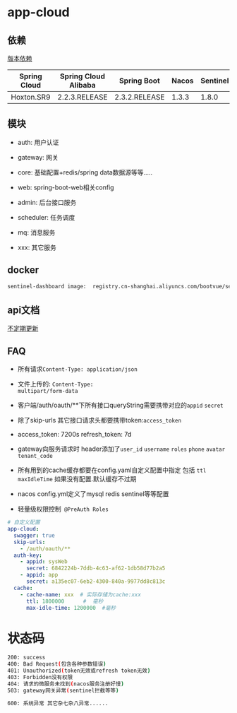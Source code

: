 # app-cloud

## 依赖

[版本依赖](https://github.com/alibaba/spring-cloud-alibaba/wiki/%E7%89%88%E6%9C%AC%E8%AF%B4%E6%98%8E)

|  Spring Cloud   | Spring Cloud Alibaba  | Spring Boot| Nacos | Sentinel| RocketMQ | Seata|
|  ----  | ----  | ----  | ----  | ----  | ----  | ----  |
| Hoxton.SR9  | 2.2.3.RELEASE |2.3.2.RELEASE |	1.3.3 |1.8.0 |4.4.0|1.3.0|

## 模块

- auth: 用户认证
- gateway: 网关
- core: 基础配置+redis/spring data数据源等等.....
- web: spring-boot-web相关config

- admin: 后台接口服务
- scheduler: 任务调度
- mq: 消息服务
- xxx: 其它服务

## docker

```bash
sentinel-dashboard image:  registry.cn-shanghai.aliyuncs.com/bootvue/sentinel:latest
```

## api文档

[不定期更新](https://documenter.getpostman.com/view/3480351/TVetcmKg)

## FAQ

- 所有请求<code>Content-Type: application/json</code>  

- 文件上传的:  <code>Content-Type: multipart/form-data</code>  

- 客户端/auth/oauth/**下所有接口queryString需要携带对应的<code>appid</code> <code>secret</code>

- 除了skip-urls 其它接口请求头都要携带token:<code>access_token</code>

- access_token: 7200s  refresh_token: 7d

- gateway向服务请求时 header添加了<code>user_id</code> <code>username</code> <code>roles</code> 
 <code>phone</code> <code>avatar</code> <code>tenant_code</code>
 
- 所有用到的cache缓存都要在config.yaml自定义配置中指定  包括 <code>ttl</code> <code>maxIdleTime</code> 如果没有配置.默认缓存不过期
 
- nacos config.yml定义了mysql redis sentinel等等配置

- 轻量级权限控制<code> @PreAuth Roles </code>

```yaml
# 自定义配置
app-cloud:
  swagger: true
  skip-urls:
    - /auth/oauth/**
  auth-key:
    - appid: sysWeb
      secret: 6842224b-7ddb-4c63-af62-1db58d77b2a5
    - appid: app
      secret: a135ec07-6eb2-4300-840a-9977dd8c813c 
  cache:
    - cache-name: xxx  # 实际存储为cache:xxx
      ttl: 1800000      #  毫秒
      max-idle-time: 1200000  #毫秒
```

# 状态码

```bash
200: success
400: Bad Request(包含各种参数错误)
401: Unauthorized(token无效或refresh token无效)
403: Forbidden没有权限
404: 请求的微服务未找到(nacos服务注册好慢)
503: gateway网关异常(sentinel拦截等等)

600: 系统异常 其它杂七杂八异常......
```